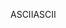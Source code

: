 <span data-ttu-id="0fb17-101">ASCII</span><span class="sxs-lookup"><span data-stu-id="0fb17-101">ASCII</span></span>